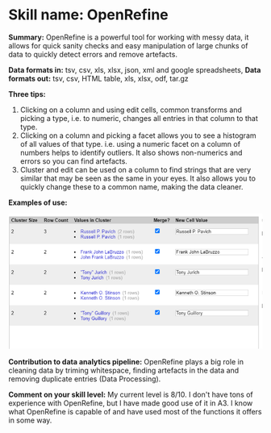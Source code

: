 # Skill name: OpenRefine

**Summary:** OpenRefine is a powerful tool for working with messy data, it allows for quick sanity checks and easy manipulation of large chunks of data to quickly detect errors and remove artefacts.

**Data formats in:**  tsv, csv, xls, xlsx, json, xml and google spreadsheets,
**Data formats out:**  tsv, csv, HTML table, xls, xlsx, odf, tar.gz

**Three tips:**  

1.  Clicking on a column and using edit cells, common transforms and picking a type, i.e. to numeric, changes all entries in that column to that type.
2.  Clicking on a column and picking a facet allows you to see a histogram of all values of that type. i.e. using a numeric facet on a column of numbers helps to identify outliers. It also shows non-numerics and errors so you can find artefacts.
3.  Cluster and edit can be used on a column to find strings that are very similar that may be seen as the same in your eyes. It also allows you to quickly change these to a common name, making the data cleaner.

**Examples of use:**

![Using clustering in OpenRefine](images/openrefine/cluster.PNG)   

**Contribution to data analytics pipeline:** OpenRefine plays a big role in cleaning data by triming whitespace, finding artefacts in the data and removing duplicate entries (Data Processing).

**Comment on your skill level:** My current level is 8/10. I don't have tons of experience with OpenRefine, but I have made good use of it in A3. I know what OpenRefine is capable of and have used most of the functions it offers in some way.
